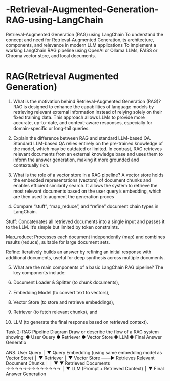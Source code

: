 # -Retrieval-Augmented-Generation-RAG-using-LangChain
 Retrieval-Augmented Generation (RAG) using LangChain      To understand the concept and need for Retrieval-Augmented Generation,its architecture, components, and relevance in modern LLM applications              To implement a working LangChain RAG pipeline using OpenAI or Ollama  LLMs, FAISS or Chroma vector store, and local documents.



# RAG(Retrieval Augmented Generation)
1. What is the motivation behind Retrieval-Augmented Generation (RAG)?
RAG is designed to enhance the capabilities of language models by retrieving relevant external information instead of relying solely on their fixed training data. This approach allows LLMs to provide more accurate, up-to-date, and context-aware responses, especially for domain-specific or long-tail queries.

2. Explain the difference between RAG and standard LLM-based QA.
Standard LLM-based QA relies entirely on the pre-trained knowledge of the model, which may be outdated or limited. In contrast, RAG retrieves relevant documents from an external knowledge base and uses them to inform the answer generation, making it more grounded and contextually rich.

3. What is the role of a vector store in a RAG pipeline?
A vector store holds the embedded representations (vectors) of document chunks and enables efficient similarity search. It allows the system to retrieve the most relevant documents based on the user query’s embedding, which are then used to augment the generation proces

4. Compare “stuff”, “map_reduce”, and “refine” document chain types in LangChain.

Stuff: Concatenates all retrieved documents into a single input and passes it to the LLM. It’s simple but limited by token constraints.

Map_reduce: Processes each document independently (map) and combines results (reduce), suitable for large document sets.

Refine: Iteratively builds an answer by refining an initial response with additional documents, useful for deep synthesis across multiple documents.

5. What are the main components of a basic LangChain RAG pipeline?
The key components include:

1. Document Loader & Splitter (to chunk documents),


2. Embedding Model (to convert text to vectors),


3. Vector Store (to store and retrieve embeddings),


4. Retriever (to fetch relevant chunks), and


5. LLM (to generate the final response based on retrieved context).


Task 2: RAG Pipeline Diagram
Draw or describe the flow of a RAG system showing:
● User Query
● Retriever
● Vector Store
● LLM
● Final Answer Generatio

ANS..User Query
    │
    ▼
Query Embedding (using same embedding model as Vector Store)
    │
    ▼
Retriever
    │
    ▼
Vector Store ───► Retrieves Relevant Document Chunks
    │                            │
    ▼                            ▼
Retrieved Documents →→→→→→→→→→→→→
                                │
                                ▼
                          LLM (Prompt + Retrieved Context)
                                │
                                ▼
                      Final Answer Generation
